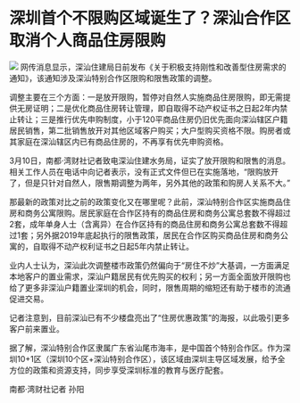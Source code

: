 # 深圳首个不限购区域诞生了？深汕合作区取消个人商品住房限购

![](https://inews.gtimg.com/om_bt/OYkZboUkXFD7IFeWWTwHUvtxdHXQ7xG1DLVkJgVXwYjacAA/1000)
网传消息显示，深汕住建局日前发布《关于积极支持刚性和改善型住房需求的通知》，该通知涉及深汕特别合作区限购和限售政策的调整。

调整主要在三个方面：一是放开限购，暂停对自然人实施商品住房限购，即无需提供无房证明；二是优化商品住房转让管理，即自取得不动产权证书之日起2年内禁止转让；三是推行优先申购制度，小于120平商品住房仍旧优先面向深汕辖区户籍居民销售，第二批销售放开对其他区域客户购买；大户型购买资格不限。购房者或其家庭在深汕辖区内已有商品住房的，不再享有优先申购资格。

3月10日，南都·湾财社记者致电深汕住建水务局，证实了放开限购和限售的消息。相关工作人员在电话中向记者表示，没有正式文件但已在实施落地，“限购放开了，但是只针对自然人，限售期调整为两年，另外其他的政策和购房人关系不大。”

那最新的政策对比之前的政策变化又在哪里呢？此前，深汕特别合作区实施商品住房和商务公寓限购。居民家庭在合作区持有的商品住房和商务公寓总套数不得超过2套，成年单身人士（含离异）在合作区持有的商品住房和商务公寓总套数不得超过1套；另外据2019年底起执行的限售政策，居民在合作区购买商品住房和商务公寓的，自取得不动产权利证书之日起5年内禁止转让。

业内人士认为，深汕此次调整楼市政策仍然偏向于“房住不炒”大基调，一方面满足本地客户的置业需求，深汕户籍居民有优先购买的权利；另一方面全面放开限购也给了更多非深汕户籍置业深圳的机会，同时，限售周期的缩短还有助于楼市的流通促进交易。

记者注意到，目前深汕已有不少楼盘亮出了“住房优惠政策”的海报，以此吸引更多客户前来置业。

据了解，深汕特别合作区隶属广东省汕尾市海丰，是中国首个特别合作区。作为深圳10+1区（深圳10个区+深汕特别合作区），该区域由深圳主导区域发展，给予全方位的政策和资源支持，同步享受深圳标准的教育与医疗配套。

南都·湾财社记者 孙阳

